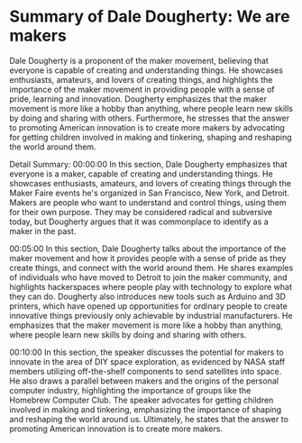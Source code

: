 # Summary of Dale Dougherty: We are makers

Dale Dougherty is a proponent of the maker movement, believing that everyone is capable of creating and understanding things. He showcases enthusiasts, amateurs, and lovers of creating things, and highlights the importance of the maker movement in providing people with a sense of pride, learning and innovation. Dougherty emphasizes that the maker movement is more like a hobby than anything, where people learn new skills by doing and sharing with others. Furthermore, he stresses that the answer to promoting American innovation is to create more makers by advocating for getting children involved in making and tinkering, shaping and reshaping the world around them.

Detail Summary: 
00:00:00
In this section, Dale Dougherty emphasizes that everyone is a maker, capable of creating and understanding things. He showcases enthusiasts, amateurs, and lovers of creating things through the Maker Faire events he's organized in San Francisco, New York, and Detroit. Makers are people who want to understand and control things, using them for their own purpose. They may be considered radical and subversive today, but Dougherty argues that it was commonplace to identify as a maker in the past.

00:05:00
In this section, Dale Dougherty talks about the importance of the maker movement and how it provides people with a sense of pride as they create things, and connect with the world around them. He shares examples of individuals who have moved to Detroit to join the maker community, and highlights hackerspaces where people play with technology to explore what they can do. Dougherty also introduces new tools such as Arduino and 3D printers, which have opened up opportunities for ordinary people to create innovative things previously only achievable by industrial manufacturers. He emphasizes that the maker movement is more like a hobby than anything, where people learn new skills by doing and sharing with others.

00:10:00
In this section, the speaker discusses the potential for makers to innovate in the area of DIY space exploration, as evidenced by NASA staff members utilizing off-the-shelf components to send satellites into space. He also draws a parallel between makers and the origins of the personal computer industry, highlighting the importance of groups like the Homebrew Computer Club. The speaker advocates for getting children involved in making and tinkering, emphasizing the importance of shaping and reshaping the world around us. Ultimately, he states that the answer to promoting American innovation is to create more makers.

